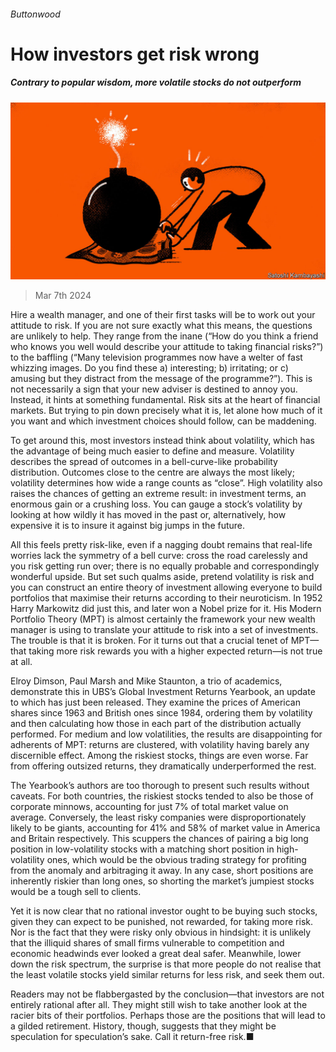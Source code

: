 ###### Buttonwood

# How investors get risk wrong 

##### Contrary to popular wisdom, more volatile stocks do not outperform 

![image](images/20240309_FND005.jpg) 

> Mar 7th 2024 

Hire a wealth manager, and one of their first tasks will be to work out your attitude to risk. If you are not sure exactly what this means, the questions are unlikely to help. They range from the inane (“How do you think a friend who knows you well would describe your attitude to taking financial risks?”) to the baffling (“Many television programmes now have a welter of fast whizzing images. Do you find these a) interesting; b) irritating; or c) amusing but they distract from the message of the programme?”). This is not necessarily a sign that your new adviser is destined to annoy you. Instead, it hints at something fundamental. Risk sits at the heart of financial markets. But trying to pin down precisely what it is, let alone how much of it you want and which investment choices should follow, can be maddening.

To get around this, most investors instead think about volatility, which has the advantage of being much easier to define and measure. Volatility describes the spread of outcomes in a bell-curve-like probability distribution. Outcomes close to the centre are always the most likely; volatility determines how wide a range counts as “close”. High volatility also raises the chances of getting an extreme result: in investment terms, an enormous gain or a crushing loss. You can gauge a stock’s volatility by looking at how wildly it has moved in the past or, alternatively, how expensive it is to insure it against big jumps in the future.

All this feels pretty risk-like, even if a nagging doubt remains that real-life worries lack the symmetry of a bell curve: cross the road carelessly and you risk getting run over; there is no equally probable and correspondingly wonderful upside. But set such qualms aside, pretend volatility is risk and you can construct an entire theory of investment allowing everyone to build portfolios that maximise their returns according to their neuroticism. In 1952 Harry Markowitz did just this, and later won a Nobel prize for it. His Modern Portfolio Theory (MPT) is almost certainly the framework your new wealth manager is using to translate your attitude to risk into a set of investments. The trouble is that it is broken. For it turns out that a crucial tenet of MPT—that taking more risk rewards you with a higher expected return—is not true at all.

Elroy Dimson, Paul Marsh and Mike Staunton, a trio of academics, demonstrate this in UBS’s Global Investment Returns Yearbook, an update to which has just been released. They examine the prices of American shares since 1963 and British ones since 1984, ordering them by volatility and then calculating how those in each part of the distribution actually performed. For medium and low volatilities, the results are disappointing for adherents of MPT: returns are clustered, with volatility having barely any discernible effect. Among the riskiest stocks, things are even worse. Far from offering outsized returns, they dramatically underperformed the rest.

The Yearbook’s authors are too thorough to present such results without caveats. For both countries, the riskiest stocks tended to also be those of corporate minnows, accounting for just 7% of total market value on average. Conversely, the least risky companies were disproportionately likely to be giants, accounting for 41% and 58% of market value in America and Britain respectively. This scuppers the chances of pairing a big long position in low-volatility stocks with a matching short position in high-volatility ones, which would be the obvious trading strategy for profiting from the anomaly and arbitraging it away. In any case, short positions are inherently riskier than long ones, so shorting the market’s jumpiest stocks would be a tough sell to clients.

Yet it is now clear that no rational investor ought to be buying such stocks, given they can expect to be punished, not rewarded, for taking more risk. Nor is the fact that they were risky only obvious in hindsight: it is unlikely that the illiquid shares of small firms vulnerable to competition and economic headwinds ever looked a great deal safer. Meanwhile, lower down the risk spectrum, the surprise is that more people do not realise that the least volatile stocks yield similar returns for less risk, and seek them out.

Readers may not be flabbergasted by the conclusion—that investors are not entirely rational after all. They might still wish to take another look at the racier bits of their portfolios. Perhaps those are the positions that will lead to a gilded retirement. History, though, suggests that they might be speculation for speculation’s sake. Call it return-free risk.■






